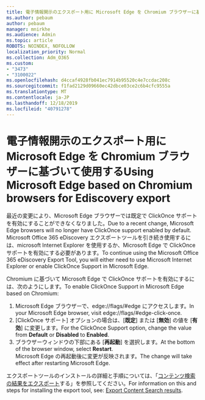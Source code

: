 ```yaml
---
title: 電子情報開示のエクスポート用に Microsoft Edge を Chromium ブラウザーに基づいて使用する
ms.author: pebaum
author: pebaum
manager: mnirkhe
ms.audience: Admin
ms.topic: article
ROBOTS: NOINDEX, NOFOLLOW
localization_priority: Normal
ms.collection: Adm_O365
ms.custom:
- "3473"
- "3100022"
ms.openlocfilehash: d4ccaf4928fb041ec7914b95520c4e7ccdac208c
ms.sourcegitcommit: f1fad2129d09660ec42dbce03ce2c6b4cfc9555a
ms.translationtype: MT
ms.contentlocale: ja-JP
ms.lasthandoff: 12/18/2019
ms.locfileid: "40791278"
---
```

# <a name="using-microsoft-edge-based-on-chromium-browsers-for-ediscovery-export"></a><span data-ttu-id="6f149-102">電子情報開示のエクスポート用に Microsoft Edge を Chromium ブラウザーに基づいて使用する</span><span class="sxs-lookup"><span data-stu-id="6f149-102">Using Microsoft Edge based on Chromium browsers for Ediscovery export</span></span>

<span data-ttu-id="6f149-103">最近の変更により、Microsoft Edge ブラウザーでは既定で ClickOnce サポートを有効にすることができなくなりました。</span><span class="sxs-lookup"><span data-stu-id="6f149-103">Due to a recent change, Microsoft Edge browsers will no longer have ClickOnce support enabled by default.</span></span> <span data-ttu-id="6f149-104">Microsoft Office 365 eDiscovery エクスポートツールを引き続き使用するには、microsoft Internet Explorer を使用するか、Microsoft Edge で ClickOnce サポートを有効にする必要があります。</span><span class="sxs-lookup"><span data-stu-id="6f149-104">To continue using the Microsoft Office 365 eDiscovery Export Tool, you will either need to use Microsoft Internet Explorer or enable ClickOnce Support in Microsoft Edge.</span></span> 

<span data-ttu-id="6f149-105">Chromium に基づいて Microsoft Edge で ClickOnce サポートを有効にするには、次のようにします。</span><span class="sxs-lookup"><span data-stu-id="6f149-105">To enable ClickOnce Support in Microsoft Edge based on Chromium:</span></span> 
1. <span data-ttu-id="6f149-106">Microsoft Edge ブラウザーで、edge://flags/#edge にアクセスします。</span><span class="sxs-lookup"><span data-stu-id="6f149-106">In your Microsoft Edge browser, visit edge://flags/#edge-click-once.</span></span>
2. <span data-ttu-id="6f149-107">[ClickOnce サポート] オプションの場合は、[**既定**] または [**無効**] の値を [**有効**] に変更します。</span><span class="sxs-lookup"><span data-stu-id="6f149-107">For the ClickOnce Support option, change the value from **Default** or **Disabled** to **Enabled**.</span></span> 
3. <span data-ttu-id="6f149-108">ブラウザーウィンドウの下部にある [**再起動**] を選択します。</span><span class="sxs-lookup"><span data-stu-id="6f149-108">At the bottom of the browser window, select **Restart**.</span></span> <br>
 <span data-ttu-id="6f149-109">Microsoft Edge の再起動後に変更が反映されます。</span><span class="sxs-lookup"><span data-stu-id="6f149-109">The change will take effect after restarting Microsoft Edge.</span></span> 

<span data-ttu-id="6f149-110">エクスポートツールのインストールの詳細と手順については、「[コンテンツ検索の結果をエクスポート](https://docs.microsoft.com/microsoft-365/compliance/export-search-results)する」を参照してください。</span><span class="sxs-lookup"><span data-stu-id="6f149-110">For information on this and steps for installing the  export tool, see: [ Export Content Search results](https://docs.microsoft.com/microsoft-365/compliance/export-search-results).</span></span>
